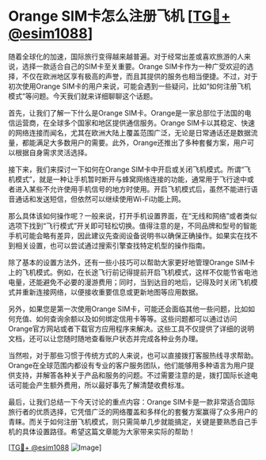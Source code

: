 # Orange SIM卡怎么注册飞机 [[TG💪+ @esim1088](https://t.me/s/esim1088)]

随着全球化的加速，国际旅行变得越来越普遍。对于经常出差或喜欢旅游的人来说，选择一款适合自己的SIM卡至关重要。Orange SIM卡作为一种广受欢迎的选择，不仅在欧洲地区享有极高的声誉，而且其提供的服务也相当便捷。不过，对于初次使用Orange SIM卡的用户来说，可能会遇到一些疑问，比如“如何注册飞机模式”等问题。今天我们就来详细聊聊这个话题。

首先，让我们了解一下什么是Orange SIM卡。Orange是一家总部位于法国的电信运营商，在全球多个国家和地区提供通信服务。Orange SIM卡以其稳定、快速的网络连接而闻名，尤其在欧洲大陆上覆盖范围广泛，无论是日常通话还是数据流量，都能满足大多数用户的需要。此外，Orange还推出了多种套餐方案，用户可以根据自身需求灵活选择。

接下来，我们来探讨一下如何在Orange SIM卡中开启或关闭飞机模式。所谓“飞机模式”，就是一种让手机暂时断开与蜂窝网络连接的功能，通常用于飞行途中或者进入某些不允许使用手机信号的地方时使用。开启飞机模式后，虽然不能进行语音通话和发送短信，但依然可以继续使用Wi-Fi功能上网。

那么具体该如何操作呢？一般来说，打开手机设置界面，在“无线和网络”或者类似选项下找到“飞行模式”开关即可轻松切换。值得注意的是，不同品牌和型号的智能手机可能会略有差异，因此建议先查阅设备说明书以确保正确操作。如果实在找不到相关设置，也可以尝试通过搜索引擎查找特定机型的操作指南。

除了基本的设置方法外，还有一些小技巧可以帮助大家更好地管理Orange SIM卡上的飞机模式。例如，在长途飞行前记得提前开启飞机模式，这样不仅能节省电池电量，还能避免不必要的漫游费用；同时，当到达目的地后，记得及时关闭飞机模式并重新连接网络，以便接收重要信息或更新地图等应用数据。

另外，如果您是第一次使用Orange SIM卡，可能还会面临其他一些问题，比如如何充值、如何查询余额以及如何绑定信用卡等等。这些问题都可以通过访问Orange官方网站或者下载官方应用程序来解决。这些工具不仅提供了详细的说明文档，还可以让您随时随地查看账户状态并完成各种业务办理。

当然啦，对于那些习惯于传统方式的人来说，也可以直接拨打客服热线寻求帮助。Orange在全球范围内都设有专业的客户服务团队，他们能够用多种语言为用户提供支持，并解答各种关于产品和服务的问题。不过需要注意的是，拨打国际长途电话可能会产生额外费用，所以最好事先了解清楚收费标准。

最后，让我们总结一下今天讨论的重点内容：Orange SIM卡是一款非常适合国际旅行者的优质选择，它凭借广泛的网络覆盖和多样化的套餐方案赢得了众多用户的青睐。而关于如何注册飞机模式，则只需简单几步就能搞定，关键是要熟悉自己手机的具体设置路径。希望这篇文章能为大家带来实际的帮助！

[[TG💪+ @esim1088](https://t.me/s/esim1088) ![Image](https://i.postimg.cc/4NQfJmqS/Snipaste-2025-05-13-00-14-12.png)]